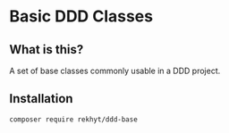 # Basic DDD Classes
## What is this?
A set of base classes commonly usable in a DDD project.

## Installation
`composer require rekhyt/ddd-base`
